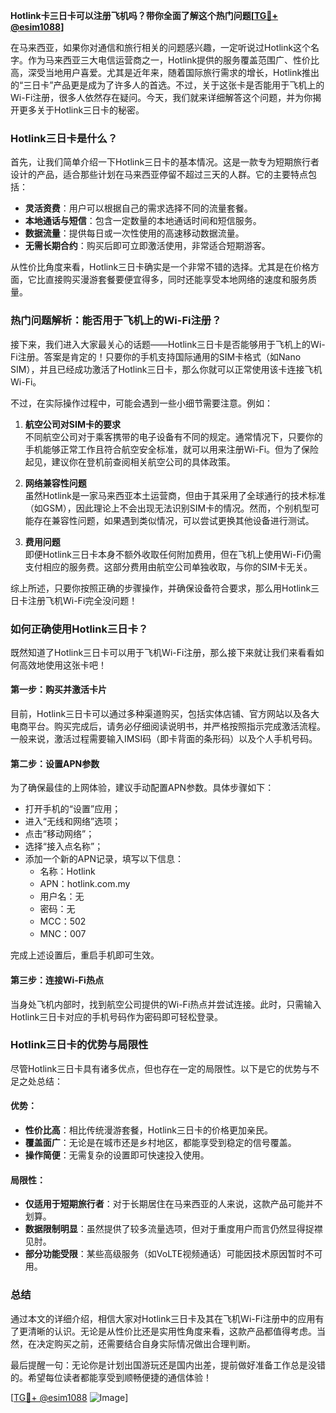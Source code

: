 **Hotlink卡三日卡可以注册飞机吗？带你全面了解这个热门问题[[TG💪+ @esim1088](https://t.me/s/esim1088)]**

在马来西亚，如果你对通信和旅行相关的问题感兴趣，一定听说过Hotlink这个名字。作为马来西亚三大电信运营商之一，Hotlink提供的服务覆盖范围广、性价比高，深受当地用户喜爱。尤其是近年来，随着国际旅行需求的增长，Hotlink推出的“三日卡”产品更是成为了许多人的首选。不过，关于这张卡是否能用于飞机上的Wi-Fi注册，很多人依然存在疑问。今天，我们就来详细解答这个问题，并为你揭开更多关于Hotlink三日卡的秘密。

### Hotlink三日卡是什么？

首先，让我们简单介绍一下Hotlink三日卡的基本情况。这是一款专为短期旅行者设计的产品，适合那些计划在马来西亚停留不超过三天的人群。它的主要特点包括：

- **灵活资费**：用户可以根据自己的需求选择不同的流量套餐。
- **本地通话与短信**：包含一定数量的本地通话时间和短信服务。
- **数据流量**：提供每日或一次性使用的高速移动数据流量。
- **无需长期合约**：购买后即可立即激活使用，非常适合短期游客。

从性价比角度来看，Hotlink三日卡确实是一个非常不错的选择。尤其是在价格方面，它比直接购买漫游套餐要便宜得多，同时还能享受本地网络的速度和服务质量。

### 热门问题解析：能否用于飞机上的Wi-Fi注册？

接下来，我们进入大家最关心的话题——Hotlink三日卡是否能够用于飞机上的Wi-Fi注册。答案是肯定的！只要你的手机支持国际通用的SIM卡格式（如Nano SIM），并且已经成功激活了Hotlink三日卡，那么你就可以正常使用该卡连接飞机Wi-Fi。

不过，在实际操作过程中，可能会遇到一些小细节需要注意。例如：

1. **航空公司对SIM卡的要求**  
   不同航空公司对于乘客携带的电子设备有不同的规定。通常情况下，只要你的手机能够正常工作且符合航空安全标准，就可以用来注册Wi-Fi。但为了保险起见，建议你在登机前查阅相关航空公司的具体政策。

2. **网络兼容性问题**  
   虽然Hotlink是一家马来西亚本土运营商，但由于其采用了全球通行的技术标准（如GSM），因此理论上不会出现无法识别SIM卡的情况。然而，个别机型可能存在兼容性问题，如果遇到类似情况，可以尝试更换其他设备进行测试。

3. **费用问题**  
   即便Hotlink三日卡本身不额外收取任何附加费用，但在飞机上使用Wi-Fi仍需支付相应的服务费。这部分费用由航空公司单独收取，与你的SIM卡无关。

综上所述，只要你按照正确的步骤操作，并确保设备符合要求，那么用Hotlink三日卡注册飞机Wi-Fi完全没问题！

### 如何正确使用Hotlink三日卡？

既然知道了Hotlink三日卡可以用于飞机Wi-Fi注册，那么接下来就让我们来看看如何高效地使用这张卡吧！

#### 第一步：购买并激活卡片
目前，Hotlink三日卡可以通过多种渠道购买，包括实体店铺、官方网站以及各大电商平台。购买完成后，请务必仔细阅读说明书，并严格按照指示完成激活流程。一般来说，激活过程需要输入IMSI码（即卡背面的条形码）以及个人手机号码。

#### 第二步：设置APN参数
为了确保最佳的上网体验，建议手动配置APN参数。具体步骤如下：
- 打开手机的“设置”应用；
- 进入“无线和网络”选项；
- 点击“移动网络”；
- 选择“接入点名称”；
- 添加一个新的APN记录，填写以下信息：
  - 名称：Hotlink
  - APN：hotlink.com.my
  - 用户名：无
  - 密码：无
  - MCC：502
  - MNC：007

完成上述设置后，重启手机即可生效。

#### 第三步：连接Wi-Fi热点
当身处飞机内部时，找到航空公司提供的Wi-Fi热点并尝试连接。此时，只需输入Hotlink三日卡对应的手机号码作为密码即可轻松登录。

### Hotlink三日卡的优势与局限性

尽管Hotlink三日卡具有诸多优点，但也存在一定的局限性。以下是它的优势与不足之处总结：

#### 优势：
- **性价比高**：相比传统漫游套餐，Hotlink三日卡的价格更加亲民。
- **覆盖面广**：无论是在城市还是乡村地区，都能享受到稳定的信号覆盖。
- **操作简便**：无需复杂的设置即可快速投入使用。

#### 局限性：
- **仅适用于短期旅行者**：对于长期居住在马来西亚的人来说，这款产品可能并不划算。
- **数据限制明显**：虽然提供了较多流量选项，但对于重度用户而言仍然显得捉襟见肘。
- **部分功能受限**：某些高级服务（如VoLTE视频通话）可能因技术原因暂时不可用。

### 总结

通过本文的详细介绍，相信大家对Hotlink三日卡及其在飞机Wi-Fi注册中的应用有了更清晰的认识。无论是从性价比还是实用性角度来看，这款产品都值得考虑。当然，在决定购买之前，还需要结合自身实际情况做出合理判断。

最后提醒一句：无论你是计划出国游玩还是国内出差，提前做好准备工作总是没错的。希望每位读者都能享受到顺畅便捷的通信体验！

[[TG💪+ @esim1088](https://t.me/s/esim1088) ![Image](https://i.postimg.cc/4NQfJmqS/Snipaste-2025-05-13-00-14-12.png)]